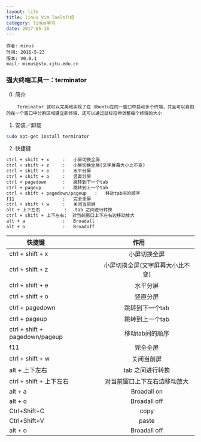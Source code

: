 ```yaml
---
layout: life
title: linux Vim Tools介绍
category: linux学习
date: 2017-05-16
---
```


    作者: minus
    时间: 2016-5-23
    版本: V0.0.1
    mail: minus@stu.xjtu.edu.cn


<!-- more -->
### 强大终端工具一：terminator
0. 简介
```
    Terminator 就可以完美地实现了在 Ubuntu在同一窗口中启动多个终端，并且可以自由的在一个窗口中分割区域建立新终端，还可以通过鼠标拉伸调整每个终端的大小
```
1. 安装／卸载
```sh
sudo apt-get install terminator 
```
2. 快捷键
```sh
ctrl + shift + x     :   小屏切换全屏
ctrl + shift + z     :   小屏切换全屏(文字屏幕大小比不变)
ctrl + shift + e     :   水平分屏
ctrl + shift + o     :   竖直分屏
ctrl + pagedown      :   跳转到下一个tab
ctrl + pageup        :   跳转到上一个tab
ctrl + shift + pagedown/pageup   :   移动tab间的顺序
f11                  :   完全全屏
ctrl + shift + w     :   关闭当前屏
alt + 上下左右         :   tab 之间进行转换
ctrl + shift + 上下左右:  对当前窗口上下左右边移动放大
alt + a              :   Broadall
alt + o              :   Broadoff
```
| 快捷键                      | 作用               | 
| -------------              |:-------------:    |
|  ctrl + shift + x        | 小屏切换全屏               |
|  ctrl + shift + z        | 小屏切换全屏(文字屏幕大小比不变)              |
|  ctrl + shift + e        | 水平分屏                  |
|  ctrl + shift + o        | 竖直分屏                  |
|  ctrl + pagedown         | 跳转到下一个tab            |
|  ctrl + pageup           | 跳转到上一个tab             |
|  ctrl + shift + pagedown/pageup   | 移动tab间的顺序    |
|  f11                     | 完全全屏                   |
|  ctrl + shift + w        | 关闭当前屏                 |
|  alt + 上下左右           | tab 之间进行转换            |
|  ctrl + shift + 上下左右  | 对当前窗口上下左右边移动放大   |
|  alt + a                 | Broadall on               |
|  alt + o                 | Broadall off              |
|  Ctrl+Shift+C            | copy                      |
|  Ctrl+Shift+V            | paste                     |
|  alt + o                 | Broadall off              |
